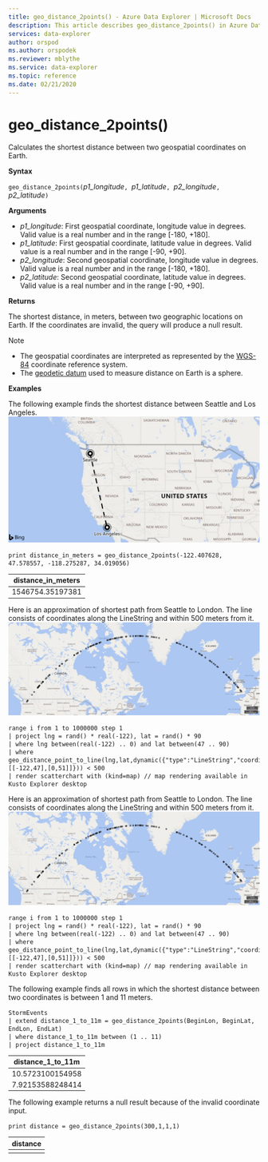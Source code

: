 ```yaml
---
title: geo_distance_2points() - Azure Data Explorer | Microsoft Docs
description: This article describes geo_distance_2points() in Azure Data Explorer.
services: data-explorer
author: orspod
ms.author: orspodek
ms.reviewer: mblythe
ms.service: data-explorer
ms.topic: reference
ms.date: 02/21/2020
---
```

# geo_distance_2points()

Calculates the shortest distance between two geospatial coordinates on Earth.

**Syntax**

`geo_distance_2points(`*p1_longitude*`, `*p1_latitude*`, `*p2_longitude*`, `*p2_latitude*`)`

**Arguments**

* *p1_longitude*: First geospatial coordinate, longitude value in degrees. Valid value is a real number and in the range [-180, +180].
* *p1_latitude*: First geospatial coordinate, latitude value in degrees. Valid value is a real number and in the range [-90, +90].
* *p2_longitude*: Second geospatial coordinate, longitude value in degrees. Valid value is a real number and in the range [-180, +180].
* *p2_latitude*: Second geospatial coordinate, latitude value in degrees. Valid value is a real number and in the range [-90, +90].

**Returns**

The shortest distance, in meters, between two geographic locations on Earth. If the coordinates are invalid, the query will produce a null result.

> [!NOTE]
> * The geospatial coordinates are interpreted as represented by the [WGS-84](https://earth-info.nga.mil/GandG/update/index.php?action=home) coordinate reference system.
> * The [geodetic datum](https://en.wikipedia.org/wiki/Geodetic_datum) used to measure distance on Earth is a sphere.

**Examples**

The following example finds the shortest distance between Seattle and Los Angeles.
![Distance between Seattle and Los Angeles](./images/queries/geo/distance_2points_seattle_los_angeles.png)

```kusto
print distance_in_meters = geo_distance_2points(-122.407628, 47.578557, -118.275287, 34.019056)
```

| distance_in_meters |
|--------------------|
| 1546754.35197381   |

Here is an approximation of shortest path from Seattle to London. The line consists of coordinates along the LineString and within 500 meters from it.
![Seattle to London LineString](./images/queries/geo/line_seattle_london.png)
```kusto
range i from 1 to 1000000 step 1
| project lng = rand() * real(-122), lat = rand() * 90
| where lng between(real(-122) .. 0) and lat between(47 .. 90)
| where geo_distance_point_to_line(lng,lat,dynamic({"type":"LineString","coordinates":[[-122,47],[0,51]]})) < 500
| render scatterchart with (kind=map) // map rendering available in Kusto Explorer desktop
```

Here is an approximation of shortest path from Seattle to London. The line consists of coordinates along the LineString and within 500 meters from it.
![Seattle to London LineString](./images/queries/geo/line_seattle_london.png)
```kusto
range i from 1 to 1000000 step 1
| project lng = rand() * real(-122), lat = rand() * 90
| where lng between(real(-122) .. 0) and lat between(47 .. 90)
| where geo_distance_point_to_line(lng,lat,dynamic({"type":"LineString","coordinates":[[-122,47],[0,51]]})) < 500
| render scatterchart with (kind=map) // map rendering available in Kusto Explorer desktop
```

The following example finds all rows in which the shortest distance between two coordinates is between 1 and 11 meters.
```kusto
StormEvents
| extend distance_1_to_11m = geo_distance_2points(BeginLon, BeginLat, EndLon, EndLat)
| where distance_1_to_11m between (1 .. 11)
| project distance_1_to_11m
```

| distance_1_to_11m |
|-------------------|
| 10.5723100154958  |
| 7.92153588248414  |

The following example returns a null result because of the invalid coordinate input.
```kusto
print distance = geo_distance_2points(300,1,1,1)
```

| distance |
|----------|
|          |